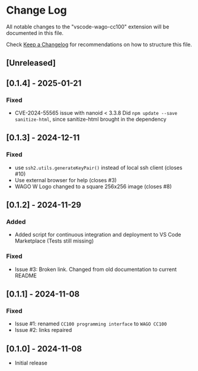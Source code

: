 # Change Log

All notable changes to the "vscode-wago-cc100" extension will be documented in this file.

Check [Keep a Changelog](http://keepachangelog.com/) for recommendations on how to structure this file.

## [Unreleased]

## [0.1.4] - 2025-01-21

### Fixed

- CVE-2024-55565 issue with nanoid < 3.3.8
  Did `npm update --save sanitize-html`, since sanitize-html brought in the dependency

## [0.1.3] - 2024-12-11

### Fixed

- use `ssh2.utils.generateKeyPair()` instead of local ssh client (closes #10)
- Use external browser for help (closes #3)
- WAGO W Logo changed to a square 256x256 image (closes #8)

## [0.1.2] - 2024-11-29

### Added

- Added script for continuous integration and deployment to VS Code Marketplace
  (Tests still missing)

### Fixed

- Issue #3: Broken link. Changed from old documentation to current README

## [0.1.1] - 2024-11-08

### Fixed

- Issue #1: renamed `CC100 programming interface` to `WAGO CC100`
- Issue #2: links repaired

## [0.1.0] - 2024-11-08

- Initial release
